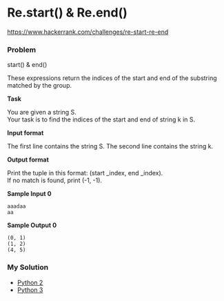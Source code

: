 # Re.start() & Re.end()

https://www.hackerrank.com/challenges/re-start-re-end

### Problem

start() & end()  

These expressions return the indices of the start and end of the substring matched by the group.

**Task**

You are given a string S.   
Your task is to find the indices of the start and end of string k in S.

**Input format**

The first line contains the string S. 
The second line contains the string k.

**Output format**

Print the tuple in this format: (start _index, end _index).   
If no match is found, print (-1, -1).

**Sample Input 0**

```
aaadaa
aa
```

**Sample Output 0**

```
(0, 1)  
(1, 2)
(4, 5)
```

### My Solution

- [Python 2](python2.py)
- [Python 3](python3.py)